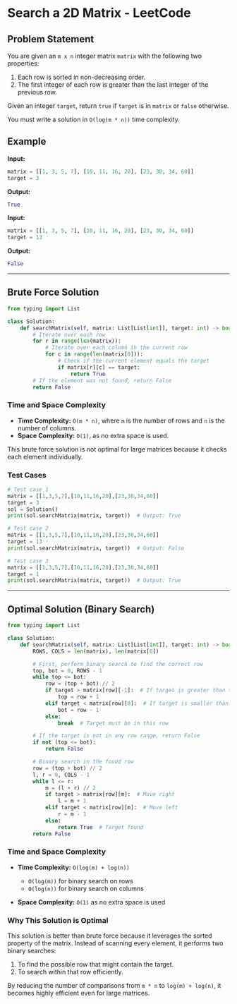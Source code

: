# Search a 2D Matrix - LeetCode

## Problem Statement

You are given an `m x n` integer matrix `matrix` with the following two properties:

1. Each row is sorted in non-decreasing order.
2. The first integer of each row is greater than the last integer of the previous row.

Given an integer `target`, return `true` if `target` is in `matrix` or `false` otherwise.

You must write a solution in `O(log(m * n))` time complexity.

## Example

**Input:**

```python
matrix = [[1, 3, 5, 7], [10, 11, 16, 20], [23, 30, 34, 60]]
target = 3
```

**Output:**

```python
True
```

**Input:**

```python
matrix = [[1, 3, 5, 7], [10, 11, 16, 20], [23, 30, 34, 60]]
target = 13
```

**Output:**

```python
False
```

---

## Brute Force Solution

```python
from typing import List

class Solution:
    def searchMatrix(self, matrix: List[List[int]], target: int) -> bool:
        # Iterate over each row
        for r in range(len(matrix)):
            # Iterate over each column in the current row
            for c in range(len(matrix[0])):
                # Check if the current element equals the target
                if matrix[r][c] == target:
                    return True
        # If the element was not found, return False
        return False
```

### Time and Space Complexity

* **Time Complexity:** `O(m * n)`, where `m` is the number of rows and `n` is the number of columns.
* **Space Complexity:** `O(1)`, as no extra space is used.

This brute force solution is not optimal for large matrices because it checks each element individually.

### Test Cases

```python
# Test case 1
matrix = [[1,3,5,7],[10,11,16,20],[23,30,34,60]]
target = 3
sol = Solution()
print(sol.searchMatrix(matrix, target))  # Output: True

# Test case 2
matrix = [[1,3,5,7],[10,11,16,20],[23,30,34,60]]
target = 13
print(sol.searchMatrix(matrix, target))  # Output: False

# Test case 3
matrix = [[1,3,5,7],[10,11,16,20],[23,30,34,60]]
target = 1
print(sol.searchMatrix(matrix, target))  # Output: True
```

---

## Optimal Solution (Binary Search)

```python
from typing import List

class Solution:
    def searchMatrix(self, matrix: List[List[int]], target: int) -> bool:
        ROWS, COLS = len(matrix), len(matrix[0])

        # First, perform binary search to find the correct row
        top, bot = 0, ROWS - 1
        while top <= bot:
            row = (top + bot) // 2
            if target > matrix[row][-1]:  # If target is greater than the last element of the row
                top = row + 1
            elif target < matrix[row][0]:  # If target is smaller than the first element of the row
                bot = row - 1
            else:
                break  # Target must be in this row

        # If the target is not in any row range, return False
        if not (top <= bot):
            return False

        # Binary search in the found row
        row = (top + bot) // 2
        l, r = 0, COLS - 1
        while l <= r:
            m = (l + r) // 2
            if target > matrix[row][m]:  # Move right
                l = m + 1
            elif target < matrix[row][m]:  # Move left
                r = m - 1
            else:
                return True  # Target found
        return False
```

### Time and Space Complexity

* **Time Complexity:** `O(log(m) + log(n))`

  * `O(log(m))` for binary search on rows
  * `O(log(n))` for binary search on columns
* **Space Complexity:** `O(1)` as no extra space is used

### Why This Solution is Optimal

This solution is better than brute force because it leverages the sorted property of the matrix. Instead of scanning every element, it performs two binary searches:

1. To find the possible row that might contain the target.
2. To search within that row efficiently.

By reducing the number of comparisons from `m * n` to `log(m) + log(n)`, it becomes highly efficient even for large matrices.
